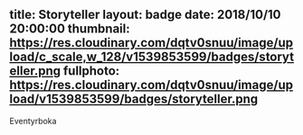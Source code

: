 title: Storyteller
layout: badge
date: 2018/10/10 20:00:00
thumbnail: https://res.cloudinary.com/dqtv0snuu/image/upload/c_scale,w_128/v1539853599/badges/storyteller.png
fullphoto: https://res.cloudinary.com/dqtv0snuu/image/upload/v1539853599/badges/storyteller.png
---
Eventyrboka
